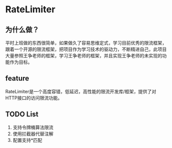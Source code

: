 # RateLimiter
## 为什么做？
平时上班做的东西很简单，如果做久了容易思维定式，学习目前优秀的限流框架，跟着一个开源的限流框架，把项目作为学习技术的驱动力，不断精进自己，此项目大量参照王争老师的框架，学习王争老师的框架，并且实现王争老师的未实现的功能作为目标。

## feature
RateLimiter是一个高度容错，低延迟，高性能的限流开发库/框架，提供了对HTTP接口的访问限流功能。

## TODO List
1. 支持令牌桶算法限流
2. 使用拦截器代替注解
3. 配置支持*匹配



